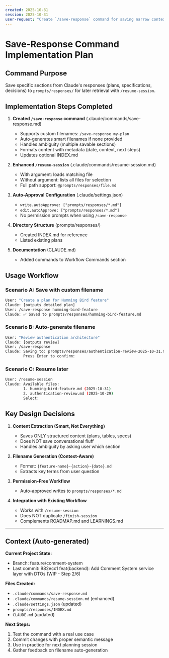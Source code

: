 ```yaml
---
created: 2025-10-31
session: 2025-10-31
user-request: "Create `/save-response` command for saving narrow context from Claude responses"
---
```


# Save-Response Command Implementation Plan

## Command Purpose

Save specific sections from Claude's responses (plans, specifications, decisions) to `prompts/responses/` for later retrieval with `/resume-session`.

## Implementation Steps Completed

1. **Created `/save-response` command** (.claude/commands/save-response.md)
   - Supports custom filenames: `/save-response my-plan`
   - Auto-generates smart filenames if none provided
   - Handles ambiguity (multiple savable sections)
   - Formats content with metadata (date, context, next steps)
   - Updates optional INDEX.md

2. **Enhanced `/resume-session`** (.claude/commands/resume-session.md)
   - With argument: loads matching file
   - Without argument: lists all files for selection
   - Full path support: `@prompts/responses/file.md`

3. **Auto-Approval Configuration** (.claude/settings.json)
   - `write.autoApprove: ["prompts/responses/*.md"]`
   - `edit.autoApprove: ["prompts/responses/*.md"]`
   - No permission prompts when using `/save-response`

4. **Directory Structure** (prompts/responses/)
   - Created INDEX.md for reference
   - Listed existing plans

5. **Documentation** (CLAUDE.md)
   - Added commands to Workflow Commands section

## Usage Workflow

### Scenario A: Save with custom filename
```bash
User: "Create a plan for Humming Bird feature"
Claude: [outputs detailed plan]
User: /save-response humming-bird-feature
Claude: ✅ Saved to prompts/responses/humming-bird-feature.md
```

### Scenario B: Auto-generate filename
```bash
User: "Review authentication architecture"
Claude: [outputs review]
User: /save-response
Claude: Saving to: prompts/responses/authentication-review-2025-10-31.md
        Press Enter to confirm:
```

### Scenario C: Resume later
```bash
User: /resume-session
Claude: Available files:
        1. humming-bird-feature.md (2025-10-31)
        2. authentication-review.md (2025-10-29)
        Select:
```

## Key Design Decisions

1. **Content Extraction (Smart, Not Everything)**
   - Saves ONLY structured content (plans, tables, specs)
   - Does NOT save conversational fluff
   - Handles ambiguity by asking user which section

2. **Filename Generation (Context-Aware)**
   - Format: `{feature-name}-{action}-{date}.md`
   - Extracts key terms from user question

3. **Permission-Free Workflow**
   - Auto-approved writes to `prompts/responses/*.md`

4. **Integration with Existing Workflow**
   - Works with `/resume-session`
   - Does NOT duplicate `/finish-session`
   - Complements ROADMAP.md and LEARNINGS.md

---

## Context (Auto-generated)

**Current Project State:**
- Branch: feature/comment-system
- Last commit: 982ecc1 feat(backend): Add Comment System service layer with DTOs (WIP - Step 2/6)

**Files Created:**
- `.claude/commands/save-response.md`
- `.claude/commands/resume-session.md` (enhanced)
- `.claude/settings.json` (updated)
- `prompts/responses/INDEX.md`
- `CLAUDE.md` (updated)

**Next Steps:**
1. Test the command with a real use case
2. Commit changes with proper semantic message
3. Use in practice for next planning session
4. Gather feedback on filename auto-generation

